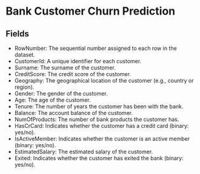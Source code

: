 # Bank Customer Churn Prediction



## Fields
- RowNumber: The sequential number assigned to each row in the dataset.
- CustomerId: A unique identifier for each customer.
- Surname: The surname of the customer.
- CreditScore: The credit score of the customer.
- Geography: The geographical location of the customer (e.g., country or region).
- Gender: The gender of the customer.
- Age: The age of the customer.
- Tenure: The number of years the customer has been with the bank.
- Balance: The account balance of the customer.
- NumOfProducts: The number of bank products the customer has.
- HasCrCard: Indicates whether the customer has a credit card (binary: yes/no).
- IsActiveMember: Indicates whether the customer is an active member (binary: yes/no).
- EstimatedSalary: The estimated salary of the customer.
- Exited: Indicates whether the customer has exited the bank (binary: yes/no).
